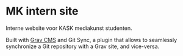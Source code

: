 # MK intern site
Interne website voor KASK mediakunst studenten.

Built with [Grav CMS](https://getgrav.org/) and Git Sync, a plugin that allows to seamlessly synchronize a Git repository with a Grav site, and vice-versa.
